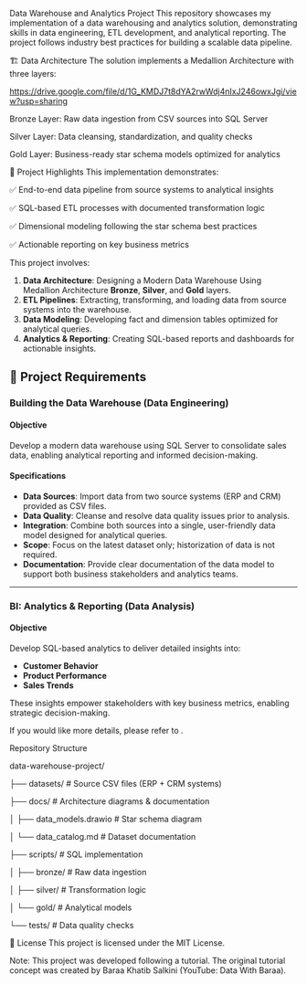 Data Warehouse and Analytics Project
This repository showcases my implementation of a data warehousing and analytics solution, demonstrating skills in data engineering, ETL development, and analytical reporting. The project follows industry best practices for building a scalable data pipeline.

🏗️ Data Architecture
The solution implements a Medallion Architecture with three layers:

https://drive.google.com/file/d/1G_KMDJ7t8dYA2rwWdj4nIxJ246owxJgi/view?usp=sharing

Bronze Layer: Raw data ingestion from CSV sources into SQL Server

Silver Layer: Data cleansing, standardization, and quality checks

Gold Layer: Business-ready star schema models optimized for analytics

📖 Project Highlights
This implementation demonstrates:

✅ End-to-end data pipeline from source systems to analytical insights

✅ SQL-based ETL processes with documented transformation logic

✅ Dimensional modeling following the star schema best practices

✅ Actionable reporting on key business metrics

This project involves:
1. **Data Architecture**: Designing a Modern Data Warehouse Using Medallion Architecture **Bronze**, **Silver**, and **Gold** layers.
2. **ETL Pipelines**: Extracting, transforming, and loading data from source systems into the warehouse.
3. **Data Modeling**: Developing fact and dimension tables optimized for analytical queries.
4. **Analytics & Reporting**: Creating SQL-based reports and dashboards for actionable insights.

## 🚀 Project Requirements

### Building the Data Warehouse (Data Engineering)

#### Objective
Develop a modern data warehouse using SQL Server to consolidate sales data, enabling analytical reporting and informed decision-making.

#### Specifications
- **Data Sources**: Import data from two source systems (ERP and CRM) provided as CSV files.
- **Data Quality**: Cleanse and resolve data quality issues prior to analysis.
- **Integration**: Combine both sources into a single, user-friendly data model designed for analytical queries.
- **Scope**: Focus on the latest dataset only; historization of data is not required.
- **Documentation**: Provide clear documentation of the data model to support both business stakeholders and analytics teams.

---

### BI: Analytics & Reporting (Data Analysis)

#### Objective
Develop SQL-based analytics to deliver detailed insights into:
- **Customer Behavior**
- **Product Performance**
- **Sales Trends**

These insights empower stakeholders with key business metrics, enabling strategic decision-making.  

If you would like more details, please refer to .

Repository Structure

data-warehouse-project/

├── datasets/               # Source CSV files (ERP + CRM systems)

├── docs/                   # Architecture diagrams & documentation

│   ├── data_models.drawio  # Star schema diagram

│   └── data_catalog.md     # Dataset documentation

├── scripts/                # SQL implementation

│   ├── bronze/             # Raw data ingestion

│   ├── silver/             # Transformation logic 

│   └── gold/               # Analytical models

└── tests/                  # Data quality checks

📄 License
This project is licensed under the MIT License.

Note: This project was developed following a tutorial. The original tutorial concept was created by Baraa Khatib Salkini (YouTube: Data With Baraa).
